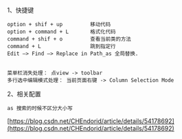
1、快捷键
```
option + shif + up         移动代码
option + command + L       格式化代码
command + shif + o         查看当前类的方法
command + L                跳到指定行
Edit —> Find —> Replace in Path_as 全局替换.


菜单栏消失处理： 点view -> toolbar
多行选中编辑模式处理： 当前页面右键 -> Column Selection Mode

```
2、相关配置
```
as 搜索的时候不区分大小写
```
[https://blog.csdn.net/CHEndorid/article/details/54178692](https://blog.csdn.net/CHEndorid/article/details/54178692)